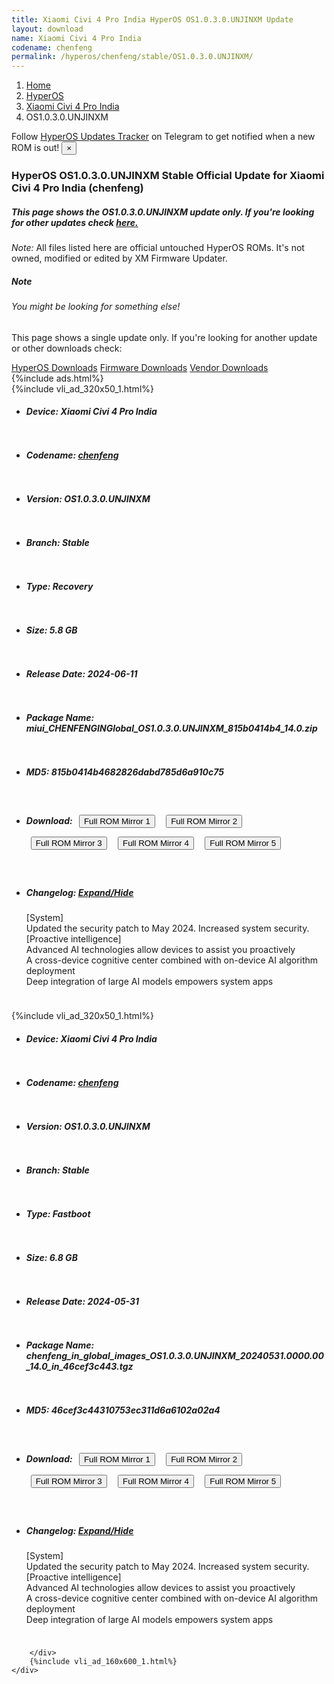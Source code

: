 ```yaml
---
title: Xiaomi Civi 4 Pro India HyperOS OS1.0.3.0.UNJINXM Update
layout: download
name: Xiaomi Civi 4 Pro India
codename: chenfeng
permalink: /hyperos/chenfeng/stable/OS1.0.3.0.UNJINXM/
---
```

<nav aria-label="breadcrumb">
    <ol class="breadcrumb">
        <li class="breadcrumb-item"><a href="/">Home</a></li>
        <li class="breadcrumb-item"><a href="/hyperos/">HyperOS</a></li>
        <li class="breadcrumb-item"><a href="/hyperos/chenfeng/">Xiaomi Civi 4 Pro India</a></li>
        <li class="breadcrumb-item active" aria-current="page">OS1.0.3.0.UNJINXM</li>
    </ol>
</nav>
<div class="alert alert-primary alert-dismissible fade show" role="alert">
    Follow <a href="https://t.me/MIUIUpdatesTracker" class="alert-link">HyperOS Updates Tracker</a> on Telegram to get
    notified when a new ROM is out!
    <button type="button" class="close" data-dismiss="alert" aria-label="Close">
        <span aria-hidden="true">&times;</span>
    </button>
</div>
<div class="col-12 mx-auto">
    <h3 class="title bg-light p-2 rounded">HyperOS OS1.0.3.0.UNJINXM Stable Official Update for Xiaomi Civi 4 Pro India (chenfeng)</h3>
    <h5>This page shows the OS1.0.3.0.UNJINXM update only. If you're looking for other updates check
        <a href="/hyperos/chenfeng/">here.</a></h5>
    <p><i>Note: </i>All files listed here are official untouched HyperOS ROMs.
        It's not owned, modified or edited by XM Firmware Updater.</p>
    <div class="card">
        <div class="card-body">
            <h5 class="card-title">Note</h5>
            <h6 class="card-subtitle mb-2 text-muted">You might be looking for something else!</h6>
            <p class="card-text">This page shows a single update only.
                If you're looking for another update or other downloads check:</p>
            <a href="/hyperos/" class="card-link">HyperOS Downloads</a>
            <a href="/firmware/" class="card-link">Firmware Downloads</a>
            <a href="/vendor/" class="card-link">Vendor Downloads</a>
        </div>
    </div>
    {%include ads.html%}
    <div class="row justify-content-center">
        <div class="col-10" id="downloads">
                    <div class="card card-body">
            {%include vli_ad_320x50_1.html%}
            <ul class="list-unstyled">
                <li style="padding-bottom: 10px;">
                    <h5><b>Device: </b>Xiaomi Civi 4 Pro India</h5>
                </li>
                <li style="padding-bottom: 10px;">
                    <h5><b>Codename: </b> <a href="/hyperos/chenfeng/" target="_blank">chenfeng</a> </h5>
                </li>
                <li style="padding-bottom: 10px;">
                    <h5><b>Version: </b>OS1.0.3.0.UNJINXM</h5>
                </li>
                <li style="padding-bottom: 10px;">
                    <h5><b>Branch: </b>Stable</h5>
                </li>
                <li style="padding-bottom: 10px;">
                    <h5><b>Type: </b>Recovery</h5>
                </li>
                <li style="padding-bottom: 10px;">
                    <h5><b>Size: </b>5.8 GB</h5>
                </li>
                <li style="padding-bottom: 10px;">
                    <h5><b>Release Date: </b>2024-06-11</h5>
                </li>
                <li style="padding-bottom: 10px;">
                    <h5><b>Package Name: </b><span id="filename" class="text-dark">miui_CHENFENGINGlobal_OS1.0.3.0.UNJINXM_815b0414b4_14.0.zip</span></h5>
                </li>
                <li style="padding-bottom: 10px;">
                    <h5><b>MD5: </b><span id="md5" class="text-muted">815b0414b4682826dabd785d6a910c75</span></h5>
                </li>
                <li style="padding-bottom: 10px;">
                    <h5><b>Download: </b> <button type="button" id="download" class="btn btn-primary" style="margin: 7px;" onclick="window.open('https://cdnorg.d.miui.com/OS1.0.3.0.UNJINXM/miui_CHENFENGINGlobal_OS1.0.3.0.UNJINXM_815b0414b4_14.0.zip', '_blank');"><i class="fa fa-download"></i> Full ROM Mirror 1</button> <button type="button" id="download" class="btn btn-primary" style="margin: 7px;" onclick="window.open('https://bkt-sgp-miui-ota-update-alisgp.oss-ap-southeast-1.aliyuncs.com/OS1.0.3.0.UNJINXM/miui_CHENFENGINGlobal_OS1.0.3.0.UNJINXM_815b0414b4_14.0.zip', '_blank');"><i class="fa fa-download"></i> Full ROM Mirror 2</button> <button type="button" id="download" class="btn btn-primary" style="margin: 7px;" onclick="window.open('https://bn.d.miui.com/OS1.0.3.0.UNJINXM/miui_CHENFENGINGlobal_OS1.0.3.0.UNJINXM_815b0414b4_14.0.zip', '_blank');"><i class="fa fa-download"></i> Full ROM Mirror 3</button> <button type="button" id="download" class="btn btn-primary" style="margin: 7px;" onclick="window.open('https://bigota.d.miui.com/OS1.0.3.0.UNJINXM/miui_CHENFENGINGlobal_OS1.0.3.0.UNJINXM_815b0414b4_14.0.zip', '_blank');"><i class="fa fa-download"></i> Full ROM Mirror 4</button> <button type="button" id="download" class="btn btn-primary" style="margin: 7px;" onclick="window.open('https://hugeota.d.miui.com/OS1.0.3.0.UNJINXM/miui_CHENFENGINGlobal_OS1.0.3.0.UNJINXM_815b0414b4_14.0.zip', '_blank');"><i class="fa fa-download"></i> Full ROM Mirror 5</button></h5>
                </li>
                <li style="padding-bottom: 10px;">
                    <h5><b>Changelog: </b><a href="#chenfeng_1_changelog" data-toggle="collapse" role="button"
                            aria-expanded="false" aria-controls="chenfeng_1_changelog"> <i class="fa fa-arrow-down"
                                aria-hidden="true"></i> Expand/Hide</a></h5>
                    <div class="collapse" id="chenfeng_1_changelog">
                        <p id="changelog_text">[System]<br>Updated the security patch to May 2024. Increased system security.<br>[Proactive intelligence]<br>Advanced AI technologies allow devices to assist you proactively<br>A cross-device cognitive center combined with on-device AI algorithm deployment<br>Deep integration of large AI models empowers system apps</p>
                    </div>
                </li>
            </ul>
        </div>
        <div class="card card-body">
            {%include vli_ad_320x50_1.html%}
            <ul class="list-unstyled">
                <li style="padding-bottom: 10px;">
                    <h5><b>Device: </b>Xiaomi Civi 4 Pro India</h5>
                </li>
                <li style="padding-bottom: 10px;">
                    <h5><b>Codename: </b> <a href="/hyperos/chenfeng/" target="_blank">chenfeng</a> </h5>
                </li>
                <li style="padding-bottom: 10px;">
                    <h5><b>Version: </b>OS1.0.3.0.UNJINXM</h5>
                </li>
                <li style="padding-bottom: 10px;">
                    <h5><b>Branch: </b>Stable</h5>
                </li>
                <li style="padding-bottom: 10px;">
                    <h5><b>Type: </b>Fastboot</h5>
                </li>
                <li style="padding-bottom: 10px;">
                    <h5><b>Size: </b>6.8 GB</h5>
                </li>
                <li style="padding-bottom: 10px;">
                    <h5><b>Release Date: </b>2024-05-31</h5>
                </li>
                <li style="padding-bottom: 10px;">
                    <h5><b>Package Name: </b><span id="filename" class="text-dark">chenfeng_in_global_images_OS1.0.3.0.UNJINXM_20240531.0000.00_14.0_in_46cef3c443.tgz</span></h5>
                </li>
                <li style="padding-bottom: 10px;">
                    <h5><b>MD5: </b><span id="md5" class="text-muted">46cef3c44310753ec311d6a6102a02a4</span></h5>
                </li>
                <li style="padding-bottom: 10px;">
                    <h5><b>Download: </b> <button type="button" id="download" class="btn btn-primary" style="margin: 7px;" onclick="window.open('https://cdnorg.d.miui.com/OS1.0.3.0.UNJINXM/chenfeng_in_global_images_OS1.0.3.0.UNJINXM_20240531.0000.00_14.0_in_46cef3c443.tgz', '_blank');"><i class="fa fa-download"></i> Full ROM Mirror 1</button> <button type="button" id="download" class="btn btn-primary" style="margin: 7px;" onclick="window.open('https://bkt-sgp-miui-ota-update-alisgp.oss-ap-southeast-1.aliyuncs.com/OS1.0.3.0.UNJINXM/chenfeng_in_global_images_OS1.0.3.0.UNJINXM_20240531.0000.00_14.0_in_46cef3c443.tgz', '_blank');"><i class="fa fa-download"></i> Full ROM Mirror 2</button> <button type="button" id="download" class="btn btn-primary" style="margin: 7px;" onclick="window.open('https://bn.d.miui.com/OS1.0.3.0.UNJINXM/chenfeng_in_global_images_OS1.0.3.0.UNJINXM_20240531.0000.00_14.0_in_46cef3c443.tgz', '_blank');"><i class="fa fa-download"></i> Full ROM Mirror 3</button> <button type="button" id="download" class="btn btn-primary" style="margin: 7px;" onclick="window.open('https://bigota.d.miui.com/OS1.0.3.0.UNJINXM/chenfeng_in_global_images_OS1.0.3.0.UNJINXM_20240531.0000.00_14.0_in_46cef3c443.tgz', '_blank');"><i class="fa fa-download"></i> Full ROM Mirror 4</button> <button type="button" id="download" class="btn btn-primary" style="margin: 7px;" onclick="window.open('https://hugeota.d.miui.com/OS1.0.3.0.UNJINXM/chenfeng_in_global_images_OS1.0.3.0.UNJINXM_20240531.0000.00_14.0_in_46cef3c443.tgz', '_blank');"><i class="fa fa-download"></i> Full ROM Mirror 5</button></h5>
                </li>
                <li style="padding-bottom: 10px;">
                    <h5><b>Changelog: </b><a href="#chenfeng_2_changelog" data-toggle="collapse" role="button"
                            aria-expanded="false" aria-controls="chenfeng_2_changelog"> <i class="fa fa-arrow-down"
                                aria-hidden="true"></i> Expand/Hide</a></h5>
                    <div class="collapse" id="chenfeng_2_changelog">
                        <p id="changelog_text">[System]<br>Updated the security patch to May 2024. Increased system security.<br>[Proactive intelligence]<br>Advanced AI technologies allow devices to assist you proactively<br>A cross-device cognitive center combined with on-device AI algorithm deployment<br>Deep integration of large AI models empowers system apps</p>
                    </div>
                </li>
            </ul>
        </div>

        </div>
        {%include vli_ad_160x600_1.html%}
    </div>
</div>
